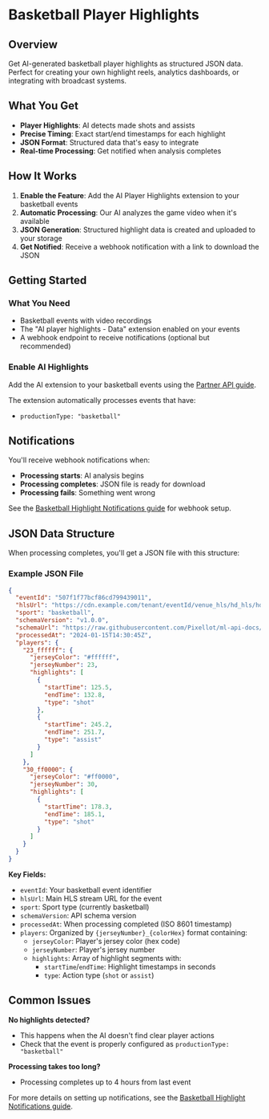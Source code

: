 # Basketball Player Highlights

## Overview

Get AI-generated basketball player highlights as structured JSON data. Perfect for creating your own highlight reels, analytics dashboards, or integrating with broadcast systems.

## What You Get

- **Player Highlights**: AI detects made shots and assists
- **Precise Timing**: Exact start/end timestamps for each highlight
- **JSON Format**: Structured data that's easy to integrate
- **Real-time Processing**: Get notified when analysis completes

## How It Works

1. **Enable the Feature**: Add the AI Player Highlights extension to your basketball events
2. **Automatic Processing**: Our AI analyzes the game video when it's available  
3. **JSON Generation**: Structured highlight data is created and uploaded to your storage
4. **Get Notified**: Receive a webhook notification with a link to download the JSON

## Getting Started

### What You Need

- Basketball events with video recordings
- The "AI player highlights - Data" extension enabled on your events
- A webhook endpoint to receive notifications (optional but recommended)

### Enable AI Highlights

Add the AI extension to your basketball events using the [Partner API guide](partner-api-ml-extensions-guide.md).

The extension automatically processes events that have:
- `productionType: "basketball"`

## Notifications

You'll receive webhook notifications when:
- **Processing starts**: AI analysis begins
- **Processing completes**: JSON file is ready for download
- **Processing fails**: Something went wrong

See the [Basketball Highlight Notifications guide](ml-breakdown-subscription-guide.md) for webhook setup.

## JSON Data Structure

When processing completes, you'll get a JSON file with this structure:

### Example JSON File

```json
{
  "eventId": "507f1f77bcf86cd799439011",
  "hlsUrl": "https://cdn.example.com/tenant/eventId/venue_hls/hd_hls/hd_hls.m3u8",
  "sport": "basketball",
  "schemaVersion": "v1.0.0",
  "schemaUrl": "https://raw.githubusercontent.com/Pixellot/ml-api-docs/refs/tags/v1.0.0/schema.json",
  "processedAt": "2024-01-15T14:30:45Z",
  "players": {
    "23_ffffff": {
      "jerseyColor": "#ffffff",
      "jerseyNumber": 23,
      "highlights": [
        {
          "startTime": 125.5,
          "endTime": 132.8,
          "type": "shot"
        },
        {
          "startTime": 245.2,
          "endTime": 251.7,
          "type": "assist"
        }
      ]
    },
    "30_ff0000": {
      "jerseyColor": "#ff0000",
      "jerseyNumber": 30,
      "highlights": [
        {
          "startTime": 178.3,
          "endTime": 185.1,
          "type": "shot"
        }
      ]
    }
  }
}
```

**Key Fields:**
- `eventId`: Your basketball event identifier
- `hlsUrl`: Main HLS stream URL for the event
- `sport`: Sport type (currently basketball)
- `schemaVersion`: API schema version
- `processedAt`: When processing completed (ISO 8601 timestamp)
- `players`: Organized by `{jerseyNumber}_{colorHex}` format containing:
  - `jerseyColor`: Player's jersey color (hex code)
  - `jerseyNumber`: Player's jersey number
  - `highlights`: Array of highlight segments with:
    - `startTime`/`endTime`: Highlight timestamps in seconds
    - `type`: Action type (`shot` or `assist`)

## Common Issues

**No highlights detected?**
- This happens when the AI doesn't find clear player actions
- Check that the event is properly configured as `productionType: "basketball"`

**Processing takes too long?**
- Processing completes up to 4 hours from last event

For more details on setting up notifications, see the [Basketball Highlight Notifications guide](ml-breakdown-subscription-guide.md).

